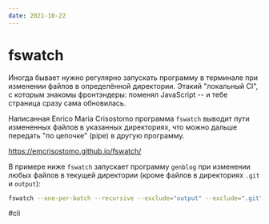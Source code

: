 ```yaml
---
date: 2021-10-22
---
```


# fswatch

Иногда бывает нужно регулярно запускать программу в терминале при изменении файлов в определённой директории. Этакий "локальный CI", с которым знакомы фронтэндеры: поменял JavaScript -- и тебе страница сразу сама обновилась.

Написанная Enrico Maria Crisostomo программа `fswatch` выводит пути измененных файлов в указанных директориях, что можно дальше передать "по цепочке" (pipe) в другую программу.

https://emcrisostomo.github.io/fswatch/

В примере ниже `fswatch` запускает программу `genblog` при изменении любых файлов в текущей директории (кроме файлов в директориях `.git` и `output`):

```bash
fswatch --one-per-batch --recursive --exclude="output" --exclude=".git" . | xargs -n1 sh -c "genblog"
```

#cli
